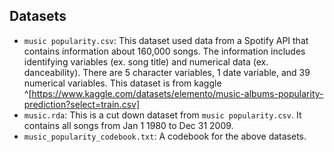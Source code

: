 ## Datasets

- `music popularity.csv`: This dataset used data from a Spotify API that contains information about 160,000 songs. The information includes identifying variables (ex. song title) and numerical data (ex. danceability). There are 5 character variables, 1 date variable, and 39 numerical variables. This dataset is from kaggle ^[https://www.kaggle.com/datasets/elemento/music-albums-popularity-prediction?select=train.csv]
- `music.rda`: This is a cut down dataset from `music popularity.csv`. It contains all songs from Jan 1 1980 to Dec 31 2009. 
- `music_popularity_codebook.txt`: A codebook for the above datasets.
